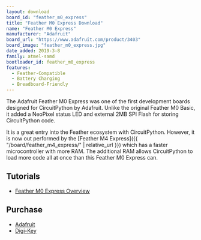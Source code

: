 ```yaml
---
layout: download
board_id: "feather_m0_express"
title: "Feather M0 Express Download"
name: "Feather M0 Express"
manufacturer: "Adafruit"
board_url: "https://www.adafruit.com/product/3403"
board_image: "feather_m0_express.jpg"
date_added: 2019-3-8
family: atmel-samd
bootloader_id: feather_m0_express
features:
  - Feather-Compatible
  - Battery Charging
  - Breadboard-Friendly
---
```


The Adafruit Feather M0 Express was one of the first development boards designed for CircuitPython by Adafruit. Unlike the original Feather M0 Basic, it added a NeoPixel status LED and external 2MB SPI Flash for storing CircuitPython code.

It is a great entry into the Feather ecosystem with CircuitPython. However, it is now out performed by the [Feather M4 Express]({{ "/board/feather_m4_express/" | relative_url }}) which has a faster microcontroller with more RAM. The additional RAM allows CircuitPython to load more code all at once than this Feather M0 Express can.

## Tutorials
* [Feather M0 Express Overview](https://learn.adafruit.com/adafruit-feather-m0-express-designed-for-circuit-python-circuitpython)

## Purchase
* [Adafruit](https://www.adafruit.com/product/3403)
* [Digi-Key](https://www.digikey.com/short/p87w83)
